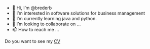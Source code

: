- 👋 Hi, I’m @brederb
- 👀 I’m interested in software solutions for business management
- 🌱 I’m currently learning java and python.
- 💞️ I’m looking to collaborate on ...
- 📫 How to reach me ...

<!---
brederb/brederb is a ✨ special ✨ repository because its `README.md` (this file) appears on your GitHub profile.
You can click the Preview link to take a look at your changes.
--->

Do you want to see my [CV](https://brederb.github.io/brederimerbjerke-cv/)
